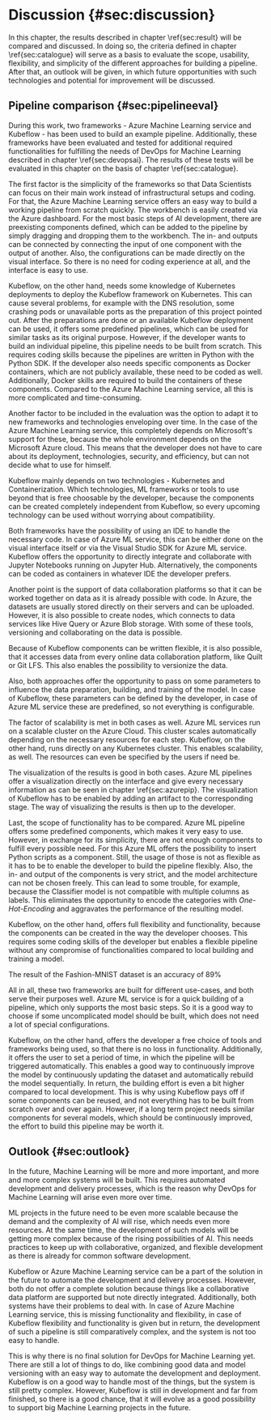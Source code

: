 

# Discussion {#sec:discussion}

In this chapter, the results described in chapter \ref{sec:result} will be compared and discussed. In doing so, the criteria defined in chapter \ref{sec:catalogue} will serve as a basis to evaluate the scope, usability, flexibility, and simplicity of the different approaches for building a pipeline. After that, an outlook will be given, in which future opportunities with such technologies and potential for improvement will be discussed.

## Pipeline comparison {#sec:pipelineeval}

During this work, two frameworks - Azure Machine Learning service and Kubeflow - has been used to build an example pipeline. Additionally, these frameworks have been evaluated and tested for additional required functionalities for fulfilling the needs of DevOps for Machine Learning described in chapter \ref{sec:devopsai}. The results of these tests will be evaluated in this chapter on the basis of chapter \ref{sec:catalogue}.

The first factor is the simplicity of the frameworks so that Data Scientists can focus on their main work instead of infrastructural setups and coding. For that, the Azure Machine Learning service offers an easy way to build a working pipeline from scratch quickly. The workbench is easily created via the Azure dashboard. For the most basic steps of AI development, there are preexisting components defined, which can be added to the pipeline by simply dragging and dropping them to the workbench. The in- and outputs can be connected by connecting the input of one component with the output of another. Also, the configurations can be made directly on the visual interface. So there is no need for coding experience at all, and the interface is easy to use.

Kubeflow, on the other hand, needs some knowledge of Kubernetes deployments to deploy the Kubeflow framework on Kubernetes. This can cause several problems, for example with the DNS resolution, some crashing pods or unavailable ports as the preparation of this project pointed out. After the preparations are done or an available Kubeflow deployment can be used, it offers some predefined pipelines, which can be used for similar tasks as its original purpose. However, if the developer wants to build an individual pipeline, this pipeline needs to be built from scratch. This requires coding skills because the pipelines are written in Python with the Python SDK. If the developer also needs specific components as Docker containers, which are not publicly available, these need to be coded as well. Additionally, Docker skills are required to build the containers of these components. Compared to the Azure Machine Learning service, all this is more complicated and time-consuming.

Another factor to be included in the evaluation was the option to adapt it to new frameworks and technologies enveloping over time. In the case of the Azure Machine Learning service, this completely depends on Microsoft's support for these, because the whole environment depends on the Microsoft Azure cloud. This means that the developer does not have to care about its deployment, technologies, security, and efficiency, but can not decide what to use for himself. 

Kubeflow mainly depends on two technologies - Kubernetes and Containerization. Which technologies, ML frameworks or tools to use beyond that is free choosable by the developer, because the components can be created completely independent from Kubeflow, so every upcoming technology can be used without worrying about compatibility.

Both frameworks have the possibility of using an IDE to handle the necessary code. In case of Azure ML service, this can be either done on the visual interface itself or via the Visual Studio SDK for Azure ML service. Kubeflow offers the opportunity to directly integrate and collaborate with Jupyter Notebooks running on Jupyter Hub. Alternatively, the components can be coded as containers in whatever IDE the developer prefers.

Another point is the support of data collaboration platforms so that it can be worked together on data as it is already possible with code. In Azure, the datasets are usually stored directly on their servers and can be uploaded. However, it is also possible to create nodes, which connects to data services like Hive Query or Azure Blob storage. With some of these tools, versioning and collaborating on the data is possible.

Because of Kubeflow components can be written flexible, it is also possible, that it accesses data from every online data collaboration platform, like Quilt or Git LFS. This also enables the possibility to versionize the data.

Also, both approaches offer the opportunity to pass on some parameters to influence the data preparation, building, and training of the model. In case of Kubeflow, these parameters can be defined by the developer, in case of Azure ML service these are predefined, so not everything is configurable.

The factor of scalability is met in both cases as well. Azure ML services run on a scalable cluster on the Azure Cloud. This cluster scales automatically depending on the necessary resources for each step. Kubeflow, on the other hand, runs directly on any Kubernetes cluster. This enables scalability, as well. The resources can even be specified by the users if need be.

The visualization of the results is good in both cases. Azure ML pipelines offer a visualization directly on the interface and give every necessary information as can be seen in chapter \ref{sec:azurepip}. The visualization of Kubeflow has to be enabled by adding an artifact to the corresponding stage. The way of visualizing the results is then up to the developer.

Last, the scope of functionality has to be compared. Azure ML pipeline offers some predefined components, which makes it very easy to use. However, in exchange for its simplicity, there are not enough components to fulfill every possible need. For this Azure ML offers the possibility to insert Python scripts as a component. Still, the usage of those is not as flexible as it has to be to enable the developer to build the pipeline flexibly. Also, the in- and output of the components is very strict, and the model architecture can not be chosen freely. This can lead to some trouble, for example, because the Classifier model is not compatible with multiple columns as labels. This eliminates the opportunity to encode the categories with *One-Hot-Encoding* and aggravates the performance of the resulting model.

Kubeflow, on the other hand, offers full flexibility and functionality, because the components can be created in the way the developer chooses. This requires some coding skills of the developer but enables a flexible pipeline without any compromise of functionalities compared to local building and training a model. 

The result of the Fashion-MNIST dataset is an accuracy of 89% 

All in all, these two frameworks are built for different use-cases, and both serve their purposes well. Azure ML service is for a quick building of a pipeline, which only supports the most basic steps. So it is a good way to choose if some uncomplicated model should be built, which does not need a lot of special configurations. 

Kubeflow, on the other hand, offers the developer a free choice of tools and frameworks being used, so that there is no loss in functionality. Additionally, it offers the user to set a period of time, in which the pipeline will be triggered automatically. This enables a good way to continuously improve the model by continuously updating the dataset and automatically rebuild the model sequentially. 
In return, the building effort is even a bit higher compared to local development. This is why using Kubeflow pays off if some components can be reused, and not everything has to be built from scratch over and over again. However, if a long term project needs similar components for several models, which should be continuously improved, the effort to build this pipeline may be worth it.

## Outlook {#sec:outlook}

In the future, Machine Learning will be more and more important, and more and more complex systems will be built. This requires automated development and delivery processes, which is the reason why DevOps for Machine Learning will arise even more over time. 

ML projects in the future need to be even more scalable because the demand and the complexity of AI will rise, which needs even more resources. At the same time, the development of such models will be getting more complex because of the rising possibilities of AI. This needs practices to keep up with collaborative, organized, and flexible development as there is already for common software development.

Kubeflow or Azure Machine Learning service can be a part of the solution in the future to automate the development and delivery processes. However, both do not offer a complete solution because things like a collaborative data platform are supported but note directly integrated. Additionally, both systems have their problems to deal with. In case of Azure Machine Learning service, this is missing functionality and flexibility, in case of Kubeflow flexibility and functionality is given but in return, the development of such a pipeline is still comparatively complex, and the system is not too easy to handle. 

This is why there is no final solution for DevOps for Machine Learning yet. There are still a lot of things to do, like combining good data and model versioning with an easy way to automate the development and deployment. Kubeflow is on a good way to handle most of the things, but the system is still pretty complex. However, Kubeflow is still in development and far from finished, so there is a good chance, that it will evolve as a good possibility to support big Machine Learning projects in the future.